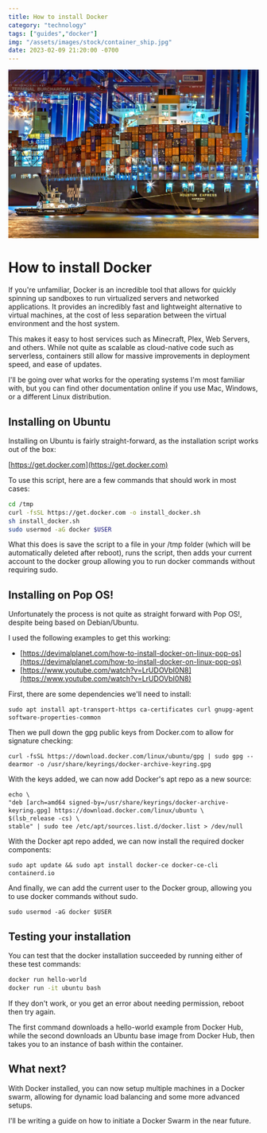 ```yaml
---
title: How to install Docker
category: "technology"
tags: ["guides","docker"]
img: "/assets/images/stock/container_ship.jpg"
date: 2023-02-09 21:20:00 -0700
---
```


![Container Ship](/assets/images/stock/container_ship.jpg)

# How to install Docker

<!-- outline-start -->

If you're unfamiliar, Docker is an incredible tool that allows for quickly spinning up sandboxes to run virtualized servers and networked applications. It provides an incredibly fast and lightweight alternative to virtual machines, at the cost of less separation between the virtual environment and the host system.

This makes it easy to host services such as Minecraft, Plex, Web Servers, and others. While not quite as scalable as cloud-native code such as serverless, containers still allow for massive improvements in deployment speed, and ease of updates.

I'll be going over what works for the operating systems I'm most familiar with, but you can find other documentation online if you use Mac, Windows, or a different Linux distribution.

<!-- outline-end -->

## Installing on Ubuntu

Installing on Ubuntu is fairly straight-forward, as the installation script works out of the box:

[https://get.docker.com](https://get.docker.com)

To use this script, here are a few commands that should work in most cases:

```bash
cd /tmp
curl -fsSL https://get.docker.com -o install_docker.sh
sh install_docker.sh
sudo usermod -aG docker $USER
```

What this does is save the script to a file in your /tmp folder (which will be automatically deleted after reboot), runs the script, then adds your current account to the docker group allowing you to run docker commands without requiring sudo.

## Installing on Pop OS!

Unfortunately the process is not quite as straight forward with Pop OS!, despite being based on Debian/Ubuntu.

I used the following examples to get this working:

- [https://devimalplanet.com/how-to-install-docker-on-linux-pop-os](https://devimalplanet.com/how-to-install-docker-on-linux-pop-os)
- [https://www.youtube.com/watch?v=LrUDOVbI0N8](https://www.youtube.com/watch?v=LrUDOVbI0N8)

First, there are some dependencies we'll need to install:

```shell
sudo apt install apt-transport-https ca-certificates curl gnupg-agent software-properties-common
```

Then we pull down the gpg public keys from Docker.com to allow for signature checking:

```shell
curl -fsSL https://download.docker.com/linux/ubuntu/gpg | sudo gpg --dearmor -o /usr/share/keyrings/docker-archive-keyring.gpg
```

With the keys added, we can now add Docker's apt repo as a new source:

```shell
echo \
"deb [arch=amd64 signed-by=/usr/share/keyrings/docker-archive-keyring.gpg] https://download.docker.com/linux/ubuntu \
$(lsb_release -cs) \
stable" | sudo tee /etc/apt/sources.list.d/docker.list > /dev/null
```

With the Docker apt repo added, we can now install the required docker components:

```shell
sudo apt update && sudo apt install docker-ce docker-ce-cli containerd.io
```

And finally, we can add the current user to the Docker group, allowing you to use docker commands without sudo.

```shell
sudo usermod -aG docker $USER
```

## Testing your installation

You can test that the docker installation succeeded by running either of these test commands:

```bash
docker run hello-world
docker run -it ubuntu bash
```

If they don't work, or you get an error about needing permission, reboot then try again.

The first command downloads a hello-world example from Docker Hub, while the second downloads an Ubuntu base image from Docker Hub, then takes you to an instance of bash within the container.

## What next?

With Docker installed, you can now setup multiple machines in a Docker swarm, allowing for dynamic load balancing and some more advanced setups.

I'll be writing a guide on how to initiate a Docker Swarm in the near future.
